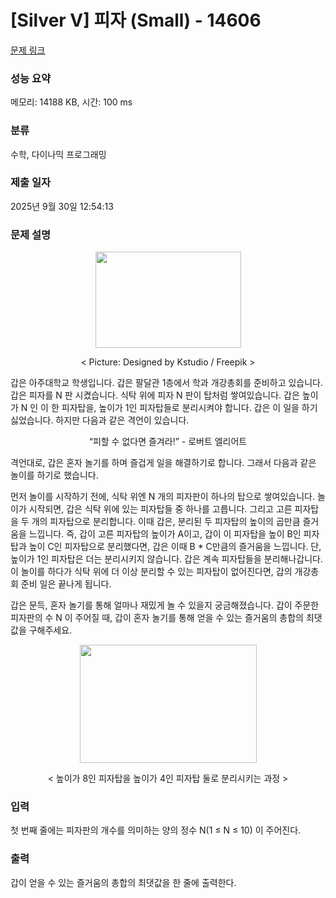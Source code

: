 # [Silver V] 피자 (Small) - 14606 

[문제 링크](https://www.acmicpc.net/problem/14606) 

### 성능 요약

메모리: 14188 KB, 시간: 100 ms

### 분류

수학, 다이나믹 프로그래밍

### 제출 일자

2025년 9월 30일 12:54:13

### 문제 설명

<p style="text-align:center"><img alt="" src="https://onlinejudgeimages.s3-ap-northeast-1.amazonaws.com/problem/14606/1.png" style="height:154px; width:233px"></p>

<p style="text-align:center">< Picture: Designed by Kstudio / Freepik ></p>

<p>갑은 아주대학교 학생입니다. 갑은 팔달관 1층에서 학과 개강총회를 준비하고 있습니다. 갑은 피자를 N 판 시켰습니다. 식탁 위에 피자 N 판이 탑처럼 쌓여있습니다. 갑은 높이가 N 인 이 한 피자탑을, 높이가 1인 피자탑들로 분리시켜야 합니다. 갑은 이 일을 하기 싫었습니다. 하지만 다음과 같은 격언이 있습니다.</p>

<p style="text-align:center">“피할 수 없다면 즐겨라!” - 로버트 엘리어트</p>

<p>격언대로, 갑은 혼자 놀기를 하며 즐겁게 일을 해결하기로 합니다. 그래서 다음과 같은 놀이를 하기로 했습니다. </p>

<p>먼저 놀이를 시작하기 전에, 식탁 위엔 N 개의 피자판이 하나의 탑으로 쌓여있습니다. 놀이가 시작되면, 갑은 식탁 위에 있는 피자탑들 중 하나를 고릅니다. 그리고 고른 피자탑을 두 개의 피자탑으로 분리합니다. 이때 갑은, 분리된 두 피자탑의 높이의 곱만큼 즐거움을 느낍니다. 즉, 갑이 고른 피자탑의 높이가 A이고, 갑이 이 피자탑을 높이 B인 피자탑과 높이 C인 피자탑으로 분리했다면, 갑은 이때 B * C만큼의 즐거움을 느낍니다. 단, 높이가 1인 피자탑은 더는 분리시키지 않습니다. 갑은 계속 피자탑들을 분리해나갑니다. 이 놀이를 하다가 식탁 위에 더 이상 분리할 수 있는 피자탑이 없어진다면, 갑의 개강총회 준비 일은 끝나게 됩니다. </p>

<p>갑은 문득, 혼자 놀기를 통해 얼마나 재밌게 놀 수 있을지 궁금해졌습니다. 갑이 주문한 피자판의 수 N 이 주어질 때, 갑이 혼자 놀기를 통해 얻을 수 있는 즐거움의 총합의 최댓값을 구해주세요.</p>

<p style="text-align:center"><img alt="" src="https://onlinejudgeimages.s3-ap-northeast-1.amazonaws.com/problem/14606/2.png" style="height:189px; width:283px"></p>

<p style="text-align:center">< 높이가 8인 피자탑을 높이가 4인 피자탑 둘로 분리시키는 과정 ></p>

### 입력 

 <p>첫 번째 줄에는 피자판의 개수를 의미하는 양의 정수 N(1 ≤ N ≤ 10) 이 주어진다.</p>

### 출력 

 <p>갑이 얻을 수 있는 즐거움의 총합의 최댓값을 한 줄에 출력한다.</p>

